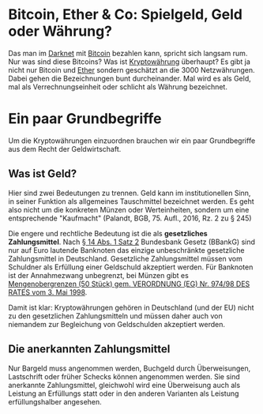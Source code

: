 # Bitcoin, Ether & Co: Spielgeld, Geld oder Währung?

Das man im [Darknet](https://de.wikipedia.org/wiki/Darknet) mit [Bitcoin](https://de.wikipedia.org/wiki/Bitcoin) bezahlen kann, spricht sich langsam rum. Nur was sind diese Bitcoins? Was ist [Kryptowährung](https://de.wikipedia.org/wiki/Kryptowährung) überhaupt? Es gibt ja nicht nur Bitcoin und [Ether](https://www.ethereum.org/ether) sondern geschätzt an die 3000 Netzwährungen. Dabei gehen die Bezeichnungen bunt durcheinander. Mal wird es als Geld, mal als Verrechnungseinheit oder schlicht als Währung bezeichnet.

# Ein paar Grundbegriffe

Um die Kryptowährungen einzuordnen brauchen wir ein paar Grundbegriffe aus dem Recht der Geldwirtschaft. 

## Was ist Geld?

Hier sind zwei Bedeutungen zu trennen. Geld kann im institutionellen Sinn, in seiner Funktion als allgemeines Tauschmittel bezeichnet werden. Es geht also nicht um die konkreten Münzen oder Werteinheiten, sondern um eine entsprechende "Kaufmacht" (Palandt, BGB, 75. Aufl., 2016, Rz. 2 zu § 245)

Die engere und rechtliche Bedeutung ist die als **gesetzliches Zahlungsmittel**.
Nach [§ 14 Abs. 1 Satz 2](https://www.gesetze-im-internet.de/bbankg/__14.html) Bundesbank Gesetz (BBankG) sind nur auf Euro lautende Banknoten das einzige unbeschränkte gesetzliche Zahlungsmittel in Deutschland. Gesetzliche Zahlungsmittel müssen vom Schuldner als Erfüllung einer Geldschuld akzeptiert werden. Für Banknoten ist der Annahmezwang unbegrenzt, bei Münzen gibt es [Mengenobergrenzen (50 Stück) gem. VERORDNUNG (EG) Nr. 974/98 DES RATES vom 3. Mai 1998](http://eur-lex.europa.eu/legal-content/DE/TXT/PDF/?uri=CELEX:31998R0974).

Damit ist klar: Kryptowährungen gehören in Deutschland (und der EU) nicht zu den gesetzlichen Zahlungsmitteln und müssen daher auch von niemandem zur Begleichung von Geldschulden akzeptiert werden.


## Die anerkannten Zahlungsmittel

Nur Bargeld muss angenommen werden, Buchgeld durch Überweisungen, Lastschrift oder früher Schecks können angenommen werden. Sie sind anerkannte Zahlungsmittel, gleichwohl wird eine Überweisung auch als Leistung an Erfüllungs statt  oder in den anderen Varianten als Leistung erfüllungshalber angesehen.
